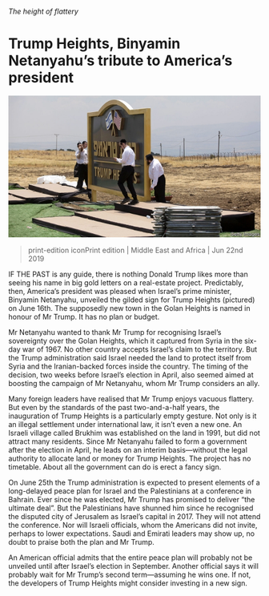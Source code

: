 ###### The height of flattery

# Trump Heights, Binyamin Netanyahu’s tribute to America’s president 

![image](images/20190622_MAP002_0.jpg) 

> print-edition iconPrint edition | Middle East and Africa | Jun 22nd 2019 

IF THE PAST is any guide, there is nothing Donald Trump likes more than seeing his name in big gold letters on a real-estate project. Predictably, then, America’s president was pleased when Israel’s prime minister, Binyamin Netanyahu, unveiled the gilded sign for Trump Heights (pictured) on June 16th. The supposedly new town in the Golan Heights is named in honour of Mr Trump. It has no plan or budget. 

Mr Netanyahu wanted to thank Mr Trump for recognising Israel’s sovereignty over the Golan Heights, which it captured from Syria in the six-day war of 1967. No other country accepts Israel’s claim to the territory. But the Trump administration said Israel needed the land to protect itself from Syria and the Iranian-backed forces inside the country. The timing of the decision, two weeks before Israel’s election in April, also seemed aimed at boosting the campaign of Mr Netanyahu, whom Mr Trump considers an ally. 

Many foreign leaders have realised that Mr Trump enjoys vacuous flattery. But even by the standards of the past two-and-a-half years, the inauguration of Trump Heights is a particularly empty gesture. Not only is it an illegal settlement under international law, it isn’t even a new one. An Israeli village called Brukhim was established on the land in 1991, but did not attract many residents. Since Mr Netanyahu failed to form a government after the election in April, he leads on an interim basis—without the legal authority to allocate land or money for Trump Heights. The project has no timetable. About all the government can do is erect a fancy sign. 

On June 25th the Trump administration is expected to present elements of a long-delayed peace plan for Israel and the Palestinians at a conference in Bahrain. Ever since he was elected, Mr Trump has promised to deliver “the ultimate deal”. But the Palestinians have shunned him since he recognised the disputed city of Jerusalem as Israel’s capital in 2017. They will not attend the conference. Nor will Israeli officials, whom the Americans did not invite, perhaps to lower expectations. Saudi and Emirati leaders may show up, no doubt to praise both the plan and Mr Trump. 

An American official admits that the entire peace plan will probably not be unveiled until after Israel’s election in September. Another official says it will probably wait for Mr Trump’s second term—assuming he wins one. If not, the developers of Trump Heights might consider investing in a new sign. 

